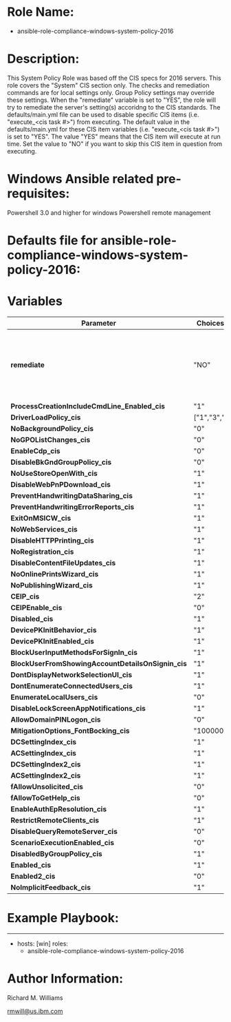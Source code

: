 # Role Name:
- ansible-role-compliance-windows-system-policy-2016

# Description:
This System Policy Role was based off the CIS specs for 2016 servers.   This
role covers the "System" CIS section only. The checks and remediation commands
are for local settings only. Group Policy settings may override these settings.
When the "remediate" variable is set to "YES", the role will try to remediate
the server's setting(s) accoridng to the CIS standards.  The defaults/main.yml
file can be used to disable specific CIS items (i.e. "execute_<cis task #>")
from executing. The default value in the defaults/main.yml for these CIS item
variables (i.e. "execute_<cis task #>") is set to "YES". The value "YES" means
that the CIS item will execute at run time. Set the value to "NO" if you want to
skip this CIS item in question from executing.

# Windows Ansible related pre-requisites:
Powershell 3.0 and higher for windows
Powershell remote management

# Defaults file for ansible-role-compliance-windows-system-policy-2016:
# Variables

Parameter | Choices/Defaults|Comments
----------|-----------------|--------
__remediate__ |"NO"| varaible to determine whether or not to remediate non-compliant settings.
__ProcessCreationIncludeCmdLine_Enabled_cis__ |"1"| CIS value.
__DriverLoadPolicy_cis__ |["1","3","8"]| CIS value.
__NoBackgroundPolicy_cis__ |"0"| CIS value.
__NoGPOListChanges_cis__ |"0"| CIS value.
__EnableCdp_cis__ |"0"| CIS value.
__DisableBkGndGroupPolicy_cis__ |"0"| CIS value.
__NoUseStoreOpenWith_cis__ |"1"| CIS value.
__DisableWebPnPDownload_cis__ |"1"| CIS value.
__PreventHandwritingDataSharing_cis__ |"1"| CIS value.
__PreventHandwritingErrorReports_cis__ |"1"| CIS value.
__ExitOnMSICW_cis__ |"1"| CIS value.
__NoWebServices_cis__ |"1"| CIS value.
__DisableHTTPPrinting_cis__ |"1"| CIS value.
__NoRegistration_cis__ |"1"| CIS value.
__DisableContentFileUpdates_cis__ |"1"| CIS value.
__NoOnlinePrintsWizard_cis__ |"1"| CIS value.
__NoPublishingWizard_cis__ |"1"| CIS value.
__CEIP_cis__|"2"| CIS value.
__CEIPEnable_cis__ |"0"| CIS value.
__Disabled_cis__ |"1"| CIS value.
__DevicePKInitBehavior_cis__ |"1"| CIS value.
__DevicePKInitEnabled_cis__ |"1"| CIS value.
__BlockUserInputMethodsForSignIn_cis__ |"1"| CIS value.
__BlockUserFromShowingAccountDetailsOnSignin_cis__ |"1"| CIS value.
__DontDisplayNetworkSelectionUI_cis__ |"1"| CIS value.
__DontEnumerateConnectedUsers_cis__ |"1"| CIS value.
__EnumerateLocalUsers_cis__ |"0"| CIS value.
__DisableLockScreenAppNotifications_cis__ |"1"| CIS value.
__AllowDomainPINLogon_cis__ |"0"| CIS value.
__MitigationOptions_FontBocking_cis__ |"1000000000000"| CIS value.
__DCSettingIndex_cis__ |"1"| CIS value.
__ACSettingIndex_cis__ |"1"| CIS value.
__DCSettingIndex2_cis__ |"1"| CIS value.
__ACSettingIndex2_cis__ |"1"| CIS value.
__fAllowUnsolicited_cis__ |"0"| CIS value.
__fAllowToGetHelp_cis__ |"0"| CIS value.
__EnableAuthEpResolution_cis__ |"1"| CIS value.
__RestrictRemoteClients_cis__ |"1"| CIS value.
__DisableQueryRemoteServer_cis__ |"0"| CIS value.
__ScenarioExecutionEnabled_cis__ |"0"| CIS value.
__DisabledByGroupPolicy_cis__ |"1"| CIS value.
__Enabled_cis__ |"1"| CIS value.
__Enabled2_cis__ |"0"| CIS value.
__NoImplicitFeedback_cis__ |"1"| CIS value.

# Example Playbook:
---
 - hosts: [win]
   roles:
   - ansible-role-compliance-windows-system-policy-2016


# Author Information:
Richard M. Williams

rmwill@us.ibm.com
